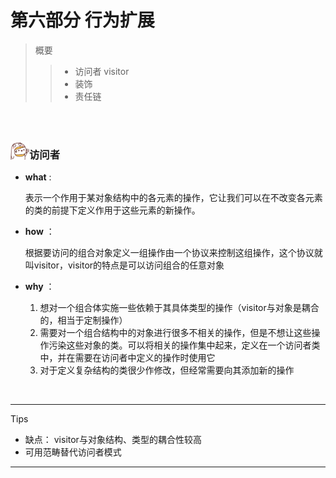 <h1>第六部分 行为扩展</h1>

> 概要
>
> > - 访问者 visitor
> > - 装饰
> > - 责任链

<br>

<br>

<img src="https://github.com/zhuxinyu/blog/blob/master/logo.jpg" width = "30" height = "30" div align=left /><h3>访问者</h3>

- **what** : 

  表示一个作用于某对象结构中的各元素的操作，它让我们可以在不改变各元素的类的前提下定义作用于这些元素的新操作。

- **how** ：

  根据要访问的组合对象定义一组操作由一个协议来控制这组操作，这个协议就叫visitor，visitor的特点是可以访问组合的任意对象

- **why** ：

  1. 想对一个组合体实施一些依赖于其具体类型的操作（visitor与对象是耦合的，相当于定制操作）
  2. 需要对一个组合结构中的对象进行很多不相关的操作，但是不想让这些操作污染这些对象的类。可以将相关的操作集中起来，定义在一个访问者类中，并在需要在访问者中定义的操作时使用它
  3. 对于定义复杂结构的类很少作修改，但经常需要向其添加新的操作

<br>

---

Tips

- 缺点： visitor与对象结构、类型的耦合性较高
- 可用范畴替代访问者模式

---

<br>

<br>

